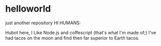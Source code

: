 # helloworld
just another repository
HI HUMANS:

Hubot here, I Like Node.js and coffescript (that's what I'm made of;) 
 I've had tacos on the moon and find then far superior to Earth tacos.
 

